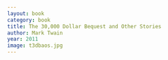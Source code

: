 ```yaml
---
layout: book
category: book
title: The 30,000 Dollar Bequest and Other Stories
author: Mark Twain
year: 2011
image: t3dbaos.jpg
---
```

